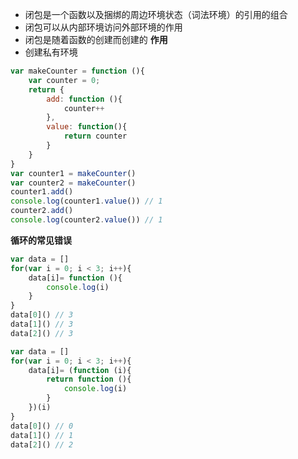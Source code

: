 - 闭包是一个函数以及捆绑的周边环境状态（词法环境）的引用的组合
- 闭包可以从内部环境访问外部环境的作用
- 闭包是随着函数的创建而创建的
**作用**
- 创建私有环境
```javascript
var makeCounter = function (){
	var counter = 0;
	return {
		add: function (){
			counter++
		},
		value: function(){
			return counter
		}
	}
}
var counter1 = makeCounter()
var counter2 = makeCounter()
counter1.add()
console.log(counter1.value()) // 1
counter2.add()
console.log(counter2.value()) // 1
```
**循环的常见错误**
```javascript
var data = []
for(var i = 0; i < 3; i++){
	data[i]= function (){
		console.log(i)
	}
}
data[0]() // 3
data[1]() // 3
data[2]() // 3
```
```javascript
var data = []
for(var i = 0; i < 3; i++){
	data[i]= (function (i){
		return function (){
			console.log(i)
		}
	})(i)
}
data[0]() // 0
data[1]() // 1
data[2]() // 2
```